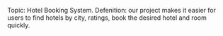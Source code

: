 Topic: Hotel Booking System. 
Defenition: our project makes it easier for users to find hotels by city, ratings, book the desired hotel and room quickly.
